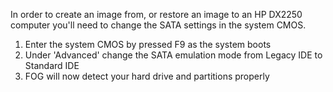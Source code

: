 In order to create an image from, or restore an image to an HP DX2250
computer you\'ll need to change the SATA settings in the system CMOS.

1.  Enter the system CMOS by pressed F9 as the system boots
2.  Under \'Advanced\' change the SATA emulation mode from Legacy IDE to
    Standard IDE
3.  FOG will now detect your hard drive and partitions properly
